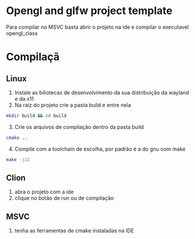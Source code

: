 # Opengl and glfw project template

Para compilar no MSVC basta abrir o projeto na ide e compilar o executavel opengl_class

# Compilaçã

## Linux

1. Instale as biliotecas de desenvolvimento da sua distribuição da wayland e da x11
2. Na raiz do projeto crie a pasta build e entre nela
```bash
mkdir build && cd build

```
3. Crie os arquivos de compilação dentro da pasta build
```bash
cmake ..

```
4. Compile com a toolchain de escolha, por padrão é a do gnu com make
```bash
make -j12

```

## Clion
1. abra o projeto com a ide
2. clique no botão de run ou de compilação 

## MSVC
1. tenha as ferramentas de cmake instaladas na IDE
